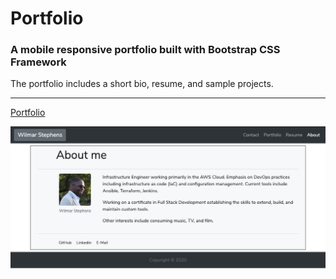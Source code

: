 #  Portfolio

### A mobile responsive portfolio built with Bootstrap CSS Framework

The portfolio includes a short bio, resume, and sample projects.

----
[Portfolio](https://wilmararturo.github.io/portfolio/)

![Portfolio](./assets/images/portfolio.png)